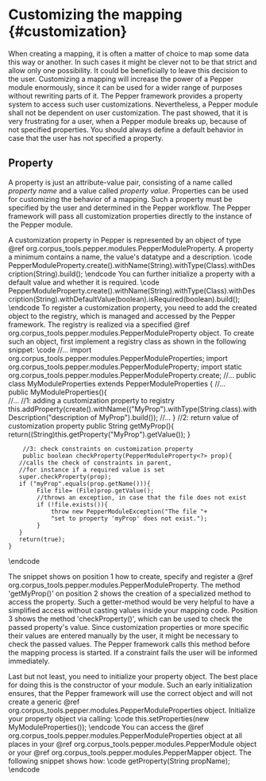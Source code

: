 Customizing the mapping {#customization}
=======================

When creating a mapping, it is often a matter of choice to map some data this way or another. In such cases it might be clever not to be that strict and allow only one possibility. It could be beneficially to leave this decision to the user. Customizing a mapping will increase the power of a Pepper module enormously, since it can be used for a wider range of purposes without rewriting parts of it. The Pepper framework provides a property system to access such user customizations. Nevertheless, a Pepper module shall not be dependent on user customization. The past showed, that it is very frustrating for a user, when a Pepper module breaks up, because of not specified properties. You should always define a default behavior in case that the user has not specified a property.

Property
--------

A property is just an attribute-value pair, consisting of a name called *property name* and a value called *property value*. Properties can be used for customizing the behavior of a mapping. Such a property must be specified by the user and determined in the Pepper workflow. The Pepper framework will pass all customization properties directly to the instance of the Pepper module.

A customization property in Pepper is represented by an object of type @ref org.corpus_tools.pepper.modules.PepperModuleProperty. A property a minimum contains a name, the value's datatype and a description.
\code
    PepperModuleProperty.create().withName(String).withType(Class<T>).withDescription(String).build(); 
\endcode
You can further initialize a property with a default value and whether it is required.
\code
    PepperModuleProperty.create().withName(String).withType(Class<T>).withDescription(String).withDefaultValue(boolean).isRequired(boolean).build();
\endcode
To register a customization property, you need to add the created object to the registry, which is managed and accessed by the Pepper framework. The registry is realized via a specified @ref org.corpus_tools.pepper.modules.PepperModuleProperty object. To create such an object, first implement a registry class as shown in the following snippet:
\code
    //...
    import org.corpus_tools.pepper.modules.PepperModuleProperties;
    import org.corpus_tools.pepper.modules.PepperModuleProperty;
    import static org.corpus_tools.pepper.modules.PepperModuleProperty.create;
    //...
    public class MyModuleProperties extends PepperModuleProperties {
        //...            
        public MyModuleProperties(){  
           //...
           //1: adding a customization property to registry
           this.addProperty(create().withName(("MyProp").withType(String.class).withDescription("description of MyProp").build());
           //...
        }
        //2: return value of customization property
        public String getMyProp(){
            return((String)this.getProperty("MyProp").getValue());
        }
        
        //3: check constraints on customization property 
        public boolean checkProperty(PepperModuleProperty<?> prop){
       //calls the check of constraints in parent, 
       //for instance if a required value is set
       super.checkProperty(prop);
       if ("myProp".equals(prop.getName())){
            File file= (File)prop.getValue();
            //throws an exception, in case that the file does not exist
            if (!file.exists()){
                throw new PepperModuleException("The file "+
                "set to property 'myProp' does not exist.");
            }
       }
       return(true);
    }
\endcode                    

The snippet shows on position 1 how to create, specify and register a @ref org.corpus_tools.pepper.modules.PepperModuleProperty. The method 'getMyProp()' on position 2 shows the creation of a specialized method to access the property. Such a getter-method would be very helpful to have a simplified access without casting values inside your mapping code. Position 3 shows the method 'checkProperty()', which can be used to check the passed property's value. Since customization properties or more specific their values are entered manually by the user, it might be necessary to check the passed values. The Pepper framework calls this method before the mapping process is started. If a constraint fails the user will be informed immediately.

Last but not least, you need to initialize your property object. The best place for doing this is the constructor of your module. Such an early initialization ensures, that the Pepper framework will use the correct object and will not create a generic @ref org.corpus_tools.pepper.modules.PepperModuleProperties object. Initialize your property object via calling:
\code
    this.setProperties(new MyModuleProperties());
\endcode
You can access the @ref org.corpus_tools.pepper.modules.PepperModuleProperties object at all places in your @ref org.corpus_tools.pepper.modules.PepperModule object or your @ref org.corpus_tools.pepper.modules.PepperMapper object. The following snippet shows how:
\code
    getProperty(String propName);
\endcode
